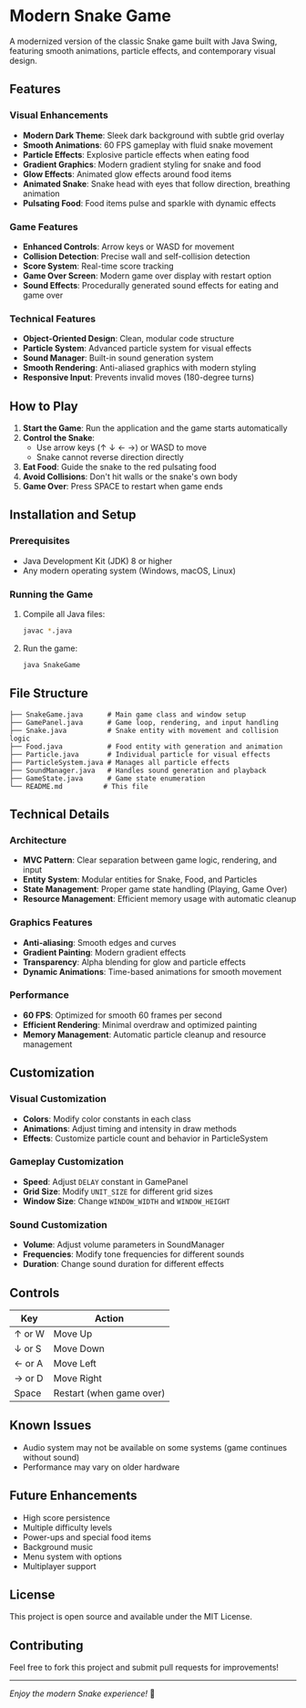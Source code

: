 # Modern Snake Game

A modernized version of the classic Snake game built with Java Swing, featuring smooth animations, particle effects, and contemporary visual design.

## Features

### Visual Enhancements
- **Modern Dark Theme**: Sleek dark background with subtle grid overlay
- **Smooth Animations**: 60 FPS gameplay with fluid snake movement
- **Particle Effects**: Explosive particle effects when eating food
- **Gradient Graphics**: Modern gradient styling for snake and food
- **Glow Effects**: Animated glow effects around food items
- **Animated Snake**: Snake head with eyes that follow direction, breathing animation
- **Pulsating Food**: Food items pulse and sparkle with dynamic effects

### Game Features
- **Enhanced Controls**: Arrow keys or WASD for movement
- **Collision Detection**: Precise wall and self-collision detection
- **Score System**: Real-time score tracking
- **Game Over Screen**: Modern game over display with restart option
- **Sound Effects**: Procedurally generated sound effects for eating and game over

### Technical Features
- **Object-Oriented Design**: Clean, modular code structure
- **Particle System**: Advanced particle system for visual effects
- **Sound Manager**: Built-in sound generation system
- **Smooth Rendering**: Anti-aliased graphics with modern styling
- **Responsive Input**: Prevents invalid moves (180-degree turns)

## How to Play

1. **Start the Game**: Run the application and the game starts automatically
2. **Control the Snake**: 
   - Use arrow keys (↑ ↓ ← →) or WASD to move
   - Snake cannot reverse direction directly
3. **Eat Food**: Guide the snake to the red pulsating food
4. **Avoid Collisions**: Don't hit walls or the snake's own body
5. **Game Over**: Press SPACE to restart when game ends

## Installation and Setup

### Prerequisites
- Java Development Kit (JDK) 8 or higher
- Any modern operating system (Windows, macOS, Linux)

### Running the Game
1. Compile all Java files:
   ```bash
   javac *.java
   ```

2. Run the game:
   ```bash
   java SnakeGame
   ```

## File Structure

```
├── SnakeGame.java      # Main game class and window setup
├── GamePanel.java      # Game loop, rendering, and input handling
├── Snake.java          # Snake entity with movement and collision logic
├── Food.java           # Food entity with generation and animation
├── Particle.java       # Individual particle for visual effects
├── ParticleSystem.java # Manages all particle effects
├── SoundManager.java   # Handles sound generation and playback
├── GameState.java      # Game state enumeration
└── README.md          # This file
```

## Technical Details

### Architecture
- **MVC Pattern**: Clear separation between game logic, rendering, and input
- **Entity System**: Modular entities for Snake, Food, and Particles
- **State Management**: Proper game state handling (Playing, Game Over)
- **Resource Management**: Efficient memory usage with automatic cleanup

### Graphics Features
- **Anti-aliasing**: Smooth edges and curves
- **Gradient Painting**: Modern gradient effects
- **Transparency**: Alpha blending for glow and particle effects
- **Dynamic Animations**: Time-based animations for smooth movement

### Performance
- **60 FPS**: Optimized for smooth 60 frames per second
- **Efficient Rendering**: Minimal overdraw and optimized painting
- **Memory Management**: Automatic particle cleanup and resource management

## Customization

### Visual Customization
- **Colors**: Modify color constants in each class
- **Animations**: Adjust timing and intensity in draw methods
- **Effects**: Customize particle count and behavior in ParticleSystem

### Gameplay Customization
- **Speed**: Adjust `DELAY` constant in GamePanel
- **Grid Size**: Modify `UNIT_SIZE` for different grid sizes
- **Window Size**: Change `WINDOW_WIDTH` and `WINDOW_HEIGHT`

### Sound Customization
- **Volume**: Adjust volume parameters in SoundManager
- **Frequencies**: Modify tone frequencies for different sounds
- **Duration**: Change sound duration for different effects

## Controls

| Key | Action |
|-----|---------|
| ↑ or W | Move Up |
| ↓ or S | Move Down |
| ← or A | Move Left |
| → or D | Move Right |
| Space | Restart (when game over) |

## Known Issues

- Audio system may not be available on some systems (game continues without sound)
- Performance may vary on older hardware

## Future Enhancements

- High score persistence
- Multiple difficulty levels
- Power-ups and special food items
- Background music
- Menu system with options
- Multiplayer support

## License

This project is open source and available under the MIT License.

## Contributing

Feel free to fork this project and submit pull requests for improvements!

---

*Enjoy the modern Snake experience!* 🐍